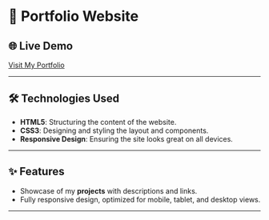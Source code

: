 # 📄 Portfolio Website

## 🌐 Live Demo

[Visit My Portfolio](https://sumaira-maqsood-porfolio.vercel.app/#contact)

---

## 🛠️ Technologies Used

- **HTML5**: Structuring the content of the website.
- **CSS3**: Designing and styling the layout and components.
- **Responsive Design**: Ensuring the site looks great on all devices.

---

## ✨ Features

- Showcase of my **projects** with descriptions and links.
  <!-- - About Me section with details about my skills, experience, and education.   -->
  <!-- - Contact form for visitors to get in touch.   -->
- Fully responsive design, optimized for mobile, tablet, and desktop views.

---
